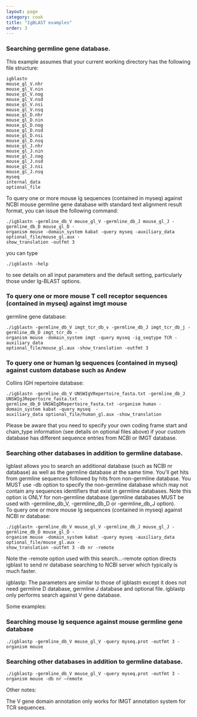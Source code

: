 ```yaml
---
layout: page
category: cook
title: "IgBLAST examples"
order: 3
---
```


### Searching germline gene database. 

This example assumes that your current working directory has the following file structure:

```
igblastn
mouse_gl_V.nhr
mouse_gl_V.nin
mouse_gl_V.nog
mouse_gl_V.nsd
mouse_gl_V.nsi
mouse_gl_V.nsq
mouse_gl_D.nhr
mouse_gl_D.nin
mouse_gl_D.nog
mouse_gl_D.nsd
mouse_gl_D.nsi
mouse_gl_D.nsq
mouse_gl_J.nhr
mouse_gl_J.nin
mouse_gl_J.nog
mouse_gl_J.nsd
mouse_gl_J.nsi
mouse_gl_J.nsq
myseq
internal_data
optional_file 
```

To query one or more mouse Ig sequences (contained in myseq) against NCBI mouse germline gene 
database with standard text alignment result format, you can issue the following command:

```
./igblastn -germline_db_V mouse_gl_V -germline_db_J mouse_gl_J -germline_db_D mouse_gl_D -
organism mouse -domain_system kabat -query myseq -auxiliary_data optional_file/mouse_gl.aux -
show_translation -outfmt 3
```

you can type 
```
./igblastn -help
```
to see details on all input parameters and the default setting, 
particularly those under Ig-BLAST options.

### To query one or more mouse T cell receptor sequences (contained in myseq) against imgt mouse 
germline gene database:
```
./igblastn -germline_db_V imgt_tcr_db_v -germline_db_J imgt_tcr_db_j -germline_db_D imgt_tcr_db -
organism mouse -domain_system imgt -query myseq -ig_seqtype TCR -auxiliary_data 
optional_file/mouse_gl.aux -show_translation -outfmt 3
```

### To query one or human Ig sequences (contained in myseq) against custom database such as Andew 
Collins IGH repertoire database:
```
./igblastn -germline_db_V UNSWIgVRepertoire_fasta.txt -germline_db_J UNSWIgJRepertoire_fasta.txt -
germline_db_D UNSWIgDRepertoire_fasta.txt -organism human -domain_system kabat -query myseq  -
auxiliary_data optional_file/human_gl.aux -show_translation
```
Please be aware that you need to specify your own coding frame start and chain_type information (see 
details on optional files above) if your custom database has different sequence entries from NCBI or 
IMGT database.  

### Searching other databases in addition to germline database.
Igblast allows you to search an additional database (such as NCBI nr database) as well as the germline 
database at the same time.  You'll get hits from germline sequences followed by hits from non-germline 
database.
You MUST use -db option to specify the non-germline database which may not contain any sequences 
identifiers that exist in germline databases.  Note this option is ONLY for non-germline database 
(germline databases MUST be used with -germline_db_V, -germline_db_D or -germline_db_J option).  
To query one or more mouse Ig sequences (contained in myseq) against NCBI  nr database:
```
./igblastn -germline_db_V mouse_gl_V -germline_db_J mouse_gl_J -germline_db_D mouse_gl_D -
organism mouse -domain_system kabat -query myseq -auxiliary_data optional_file/mouse_gl.aux -
show_translation -outfmt 3 -db nr -remote 
```

Note the -remote option used with this search...-remote option directs igblast to send nr database 
searching to NCBI server which typically is much faster.
 
igblastp:
The parameters are similar to those of igblastn except it does not need germline D database, germline J 
database and optional file.  igblastp only performs search against V gene database.

Some examples:
  
### Searching mouse Ig sequence against mouse germline gene database
 
 ```
./igblastp -germline_db_V mouse_gl_V -query myseq.prot -outfmt 3 -organism mouse
```

### Searching other databases in addition to germline database.

```
./igblastp -germline_db_V mouse_gl_V -query myseq.prot -outfmt 3 -organism mouse -db nr –remote
```

Other notes:

The V gene domain annotation only works for IMGT annotation system for TCR sequences.


